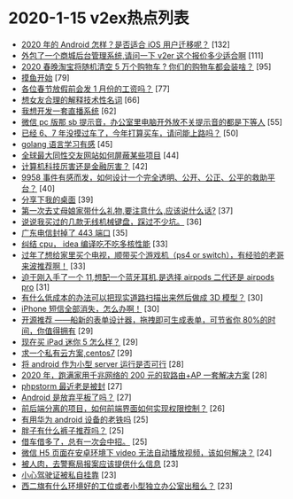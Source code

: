 # 2020-1-15 v2ex热点列表

+ [2020 年的 Android 怎样？是否适合 iOS 用户迁移呢？](https://www.v2ex.com/t/638002#reply132) [132]
+ [外包了一个商城后台管理系统,请问一下 v2er 这个报价多少适合啊](https://www.v2ex.com/t/638060#reply111) [111]
+ [2020 春晚淘宝将随机清空 5 万个购物车 ? 你们的购物车都会装啥？](https://www.v2ex.com/t/637986#reply95) [95]
+ [摸鱼开始](https://www.v2ex.com/t/637987#reply79) [79]
+ [各位春节放假前会发 1 月份的工资吗？](https://www.v2ex.com/t/638039#reply77) [77]
+ [想女友合理的解释技术性名词](https://www.v2ex.com/t/637994#reply66) [66]
+ [我想开发一套直播系统](https://www.v2ex.com/t/638016#reply62) [62]
+ [微信 pc 版那 sb 提示音，办公室里电脑开外放不关提示音的都是下等人](https://www.v2ex.com/t/638005#reply55) [55]
+ [已经 6、7 年没摸过车了，今年打算买车，请问能上路吗？](https://www.v2ex.com/t/638028#reply50) [50]
+ [golang 语言学习有感](https://www.v2ex.com/t/638057#reply45) [45]
+ [全球最大同性交友网站如何屏蔽某些项目](https://www.v2ex.com/t/638062#reply44) [44]
+ [计算机科技厉害还是金融厉害？](https://www.v2ex.com/t/638051#reply42) [42]
+ [9958 事件有感而发，如何设计一个完全透明、公开、公正、公平的救助平台？](https://www.v2ex.com/t/638130#reply40) [40]
+ [分享下我的桌面](https://www.v2ex.com/t/638048#reply39) [39]
+ [第一次去丈母娘家带什么礼物,要注意什么,应该说什么话?](https://www.v2ex.com/t/638006#reply37) [37]
+ [说说我买过的几款无线机械键盘，踩过不少坑。](https://www.v2ex.com/t/638032#reply36) [36]
+ [广东电信封掉了 443 端口](https://www.v2ex.com/t/638007#reply35) [35]
+ [纠结 cpu， idea 编译吃不吃多核性能](https://www.v2ex.com/t/638014#reply33) [33]
+ [过年了想给家里买个电视，顺带买个游戏机（ps4 or switch），有经验的老哥来波推荐啊！](https://www.v2ex.com/t/638094#reply33) [33]
+ [迫于刚入手了一个 11,想配一个蓝牙耳机,是选择 airpods 二代还是 airpods pro](https://www.v2ex.com/t/638085#reply31) [31]
+ [有什么低成本的办法可以把现实道路扫描出来然后做成 3D 模型？](https://www.v2ex.com/t/638001#reply30) [30]
+ [iPhone 短信全部消失，怎么办啊！](https://www.v2ex.com/t/638056#reply30) [30]
+ [开源推荐 ——船新的表单设计器，拖拽即可生成表单，可节省你 80%的时间，你值得拥有](https://www.v2ex.com/t/637984#reply29) [29]
+ [现在买 iPad 迷你 5 怎么样？](https://www.v2ex.com/t/637997#reply29) [29]
+ [求一个私有云方案,centos7](https://www.v2ex.com/t/638015#reply29) [29]
+ [将 android 作为小型 server 运行是否可行](https://www.v2ex.com/t/638212#reply28) [28]
+ [2020 年，跑满家用千兆网络的 200 元的软路由+AP 一套解决方案](https://www.v2ex.com/t/638082#reply28) [28]
+ [phpstorm 最近老是被封](https://www.v2ex.com/t/638038#reply27) [27]
+ [Android 是放弃平板了吗？](https://www.v2ex.com/t/638069#reply27) [27]
+ [前后端分离的项目，如何前端界面如何实现权限控制？](https://www.v2ex.com/t/638153#reply26) [26]
+ [有用华为 android 设备的老铁吗](https://www.v2ex.com/t/638025#reply25) [25]
+ [胖子有什么裤子推荐吗？](https://www.v2ex.com/t/638042#reply25) [25]
+ [借车借多了，总有一次会中招。](https://www.v2ex.com/t/638070#reply25) [25]
+ [微信 H5 页面在安卓环境下 video 无法自动播放视频，该如何解决？](https://www.v2ex.com/t/638103#reply24) [24]
+ [被人肉，去警察局报案应该提供什么信息](https://www.v2ex.com/t/637992#reply23) [23]
+ [小心驾驶证被私自挂靠](https://www.v2ex.com/t/638053#reply23) [23]
+ [西二旗有什么环境好的工位或者小型独立办公室出租么？](https://www.v2ex.com/t/638081#reply23) [23]
